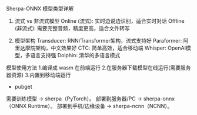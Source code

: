 Sherpa-ONNX 模型类型详解

1. 流式 vs 非流式模型
Online (流式): 实时边说边识别，适合实时对话
Offline (非流式): 需要完整音频，精度更高，适合文件转写


2. 模型架构
Transducer: RNN/Transformer架构，流式支持好
Paraformer: 阿里达摩院架构，中文效果好
CTC: 简单高效，适合移动端
Whisper: OpenAI模型，多语言支持强
Dolphin: 清华的多语言模式


模型使用方法
1.编译成 wasm 在前端运行
2.在服务器下载模型在线运行(需要服务器资源)
3.内置到移动端运行
- pubget



需要训练模型 → sherpa（PyTorch）。
部署到服务器/PC → sherpa-onnx（ONNX Runtime）。
部署到手机/边缘设备 → sherpa-ncnn（NCNN）。